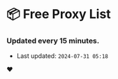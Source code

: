 # :package: Free Proxy List
### Updated every 15 minutes.

- Last updated: `2024-07-31 05:18`

:heart:
